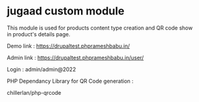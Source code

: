 # jugaad custom module

This module is used for products content type creation and QR code show in product's details page.

Demo link : https://drupaltest.phprameshbabu.in/

Admin link : https://drupaltest.phprameshbabu.in/user/

Login : admin/admin@2022

PHP Dependancy Library for QR Code generation :

chillerlan/php-qrcode
